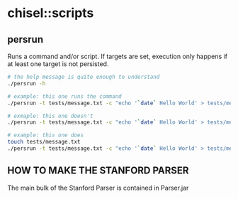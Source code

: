chisel::scripts
===============


## persrun

Runs a command and/or script. 
If targets are set, execution only happens if at least one target is not persisted.

```bash
# the help message is quite enough to understand
./persrun -h

# example: this one runs the command 
./persrun -t tests/message.txt -c "echo '`date` Hello World' > tests/message.txt" -v

# exmaple: this one doesn't 
./persrun -t tests/message.txt -c "echo '`date` Hello World' > tests/message.txt" -v

# example: this one does
touch tests/message.txt
./persrun -t tests/message.txt -c "echo '`date` Hello World' > tests/message.txt" -v

```

## HOW TO MAKE THE STANFORD PARSER

The main bulk of the Stanford Parser is contained in Parser.jar



